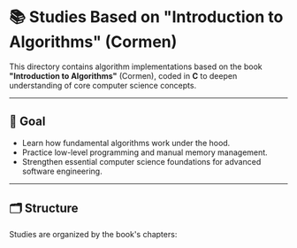 # 📚 Studies Based on "Introduction to Algorithms" (Cormen)

This directory contains algorithm implementations based on the book **"Introduction to Algorithms"** (Cormen), coded in **C** to deepen understanding of core computer science concepts.

---

## 🎯 Goal

- Learn how fundamental algorithms work under the hood.
- Practice low-level programming and manual memory management.
- Strengthen essential computer science foundations for advanced software engineering.

---

## 🗂️ Structure

Studies are organized by the book's chapters:


